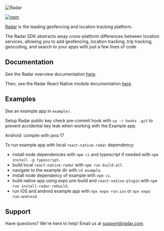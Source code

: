 ![Radar](https://raw.githubusercontent.com/radarlabs/react-native-radar/master/logo.png)

[![npm](https://img.shields.io/npm/v/react-native-radar.svg)](https://www.npmjs.com/package/react-native-radar)

[Radar](https://radar.com) is the leading geofencing and location tracking platform.

The Radar SDK abstracts away cross-platform differences between location services, allowing you to add geofencing, location tracking, trip tracking, geocoding, and search to your apps with just a few lines of code.

## Documentation

See the Radar overview documentation [here](https://radar.com/documentation).

Then, see the Radar React Native module documentation [here](https://radar.com/documentation/sdk/react-native).

## Examples

See an example app in `example/`.

Setup Radar public key check pre-commit hook with `cp -r hooks .git` to prevent accidental key leak when working with the Example app.

Android: compile with java 17

To run example app with local `react-native-radar` dependency:

- install node dependencies with `npm ci` and typescript if needed with `npm install -g typescript`.
- build local `react-native-radar` with `npm run build-all`.
- navigate to the example dir with `cd example`.
- install node dependency of example with `npm ci`.
- build native app using expo pre-build and `react-native-plugin` with `npm run install-radar-rebuild`. 
- run iOS and android example app with `npx expo run:ios` or `npx expo run:android`.


## Support

Have questions? We're here to help! Email us at [support@radar.com](mailto:support@radar.com).
